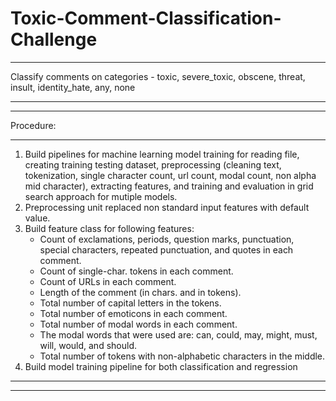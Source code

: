 # Toxic-Comment-Classification-Challenge
*****************************************************************************************************************************************
Classify comments on categories - 
toxic, severe_toxic, obscene, threat, insult, identity_hate, any, none
*****************************************************************************************************************************************
*****************************************************************************************************************************************
Procedure:
*****************************************************************************************************************************************
1. Build pipelines for machine learning model training for reading file, creating training testing dataset, preprocessing 
   (cleaning text, tokenization, single character count, url count, modal count, non alpha mid character), 
   extracting features, and training and evaluation in grid search approach for mutiple models.
2. Preprocessing unit replaced non standard input features with default value.
3. Build feature class for following features: 
    - Count of exclamations, periods, question marks, punctuation, special characters, repeated punctuation, and quotes 
      in each comment.
    - Count of single-char. tokens in each comment.
    - Count of URLs in each comment.
    - Length of the comment (in chars. and in tokens).
    - Total number of capital letters in the tokens.
    - Total number of emoticons in each comment.
    - Total number of modal words in each comment.
    - The modal words that were used are: can, could, may, might, must, will, would, and should.
    - Total number of tokens with non-alphabetic characters in the middle.
4. Build model training pipeline for both classification and regression
*****************************************************************************************************************************************
*****************************************************************************************************************************************

